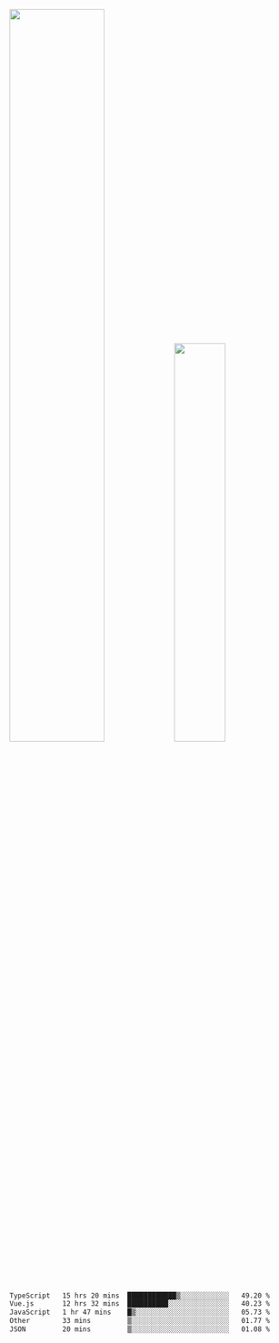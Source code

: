 <img align="" width="57.5%" src="https://github-readme-stats.vercel.app/api?username=Dream4ever&hide_title=true&hide_border=true&count_private=true&show_icons=true&include_all_commits=true&line_height=21" /><img align="" width="42.4%" src="https://github-readme-stats.vercel.app/api/top-langs/?username=Dream4ever&hide_title=true&count_private=true&show_icons=true&langs_count=6&hide_border=true&layout=compact" />

<!--START_SECTION:waka-->

```txt
TypeScript   15 hrs 20 mins  ████████████▒░░░░░░░░░░░░   49.20 %
Vue.js       12 hrs 32 mins  ██████████░░░░░░░░░░░░░░░   40.23 %
JavaScript   1 hr 47 mins    █▒░░░░░░░░░░░░░░░░░░░░░░░   05.73 %
Other        33 mins         ▒░░░░░░░░░░░░░░░░░░░░░░░░   01.77 %
JSON         20 mins         ▒░░░░░░░░░░░░░░░░░░░░░░░░   01.08 %
```

<!--END_SECTION:waka-->
